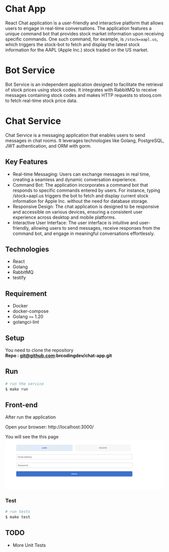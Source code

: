 # Chat App
React Chat application is a user-friendly and interactive platform that allows users to engage in real-time conversations. The application features a unique command bot that provides stock market information upon receiving specific commands. One such command, for example, is `/stock=aapl.us`, which triggers the stock-bot to fetch and display the latest stock information for the AAPL (Apple Inc.) stock traded on the US market.

# Bot Service
Bot Service is an independent application designed to facilitate the retrieval of stock prices using stock codes. It integrates with RabbitMQ to receive messages containing stock codes and makes HTTP requests to stooq.com to fetch real-time stock price data.

# Chat Service
Chat Service is a messaging application that enables users to send messages in chat rooms. It leverages technologies like Golang, PostgreSQL, JWT authentication, and ORM with gorm.

## Key Features
- Real-time Messaging: Users can exchange messages in real time, creating a seamless and dynamic conversation experience.
- Command Bot: The application incorporates a command bot that responds to specific commands entered by users. For instance, typing /stock=aapl.us triggers the bot to fetch and display current stock information for Apple Inc. without the need for database storage.
- Responsive Design: The chat application is designed to be responsive and accessible on various devices, ensuring a consistent user experience across desktop and mobile platforms.
- Interactive User Interface: The user interface is intuitive and user-friendly, allowing users to send messages, receive responses from the command bot, and engage in meaningful conversations effortlessly.

## Technologies
- React
- Golang
- RabbitMQ
- testify

## Requirement
- Docker
- docker-compose
- Golang `>=` 1.20
- golangci-lint

## Setup
You need to clone the repository <br />
<b>Repo : git@github.com:brcodingdev/chat-app.git </b>

## Run

```bash
# run the service
$ make run
```

## Front-end
After run the application

Open your browser:
http://localhost:3000/

You will see the this page <br />
<img src="assets/login.png" width="800">

### Test

```bash
# run tests
$ make test
```

## TODO
- More Unit Tests